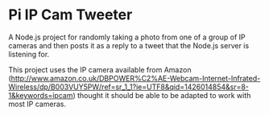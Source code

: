 Pi IP Cam Tweeter
=================

A Node.js project for randomly taking a photo from one of a group of IP cameras and then posts it as a reply to a tweet that
the Node.js server is listening for.

This project uses the IP camera available from Amazon (http://www.amazon.co.uk/DBPOWER%C2%AE-Webcam-Internet-Infrated-Wireless/dp/B003VUY5PW/ref=sr_1_1?ie=UTF8&qid=1426014854&sr=8-1&keywords=ipcam) thought it should be able to be adapted to work with most IP cameras.

